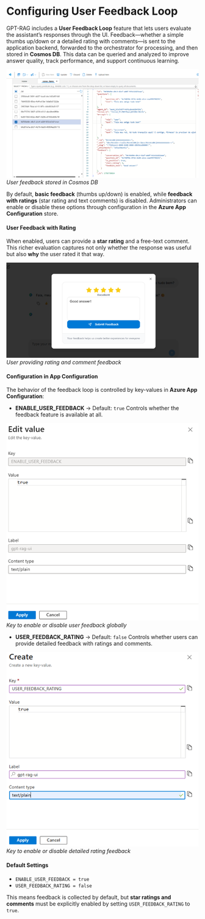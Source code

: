 # Configuring User Feedback Loop

GPT-RAG includes a **User Feedback Loop** feature that lets users evaluate the assistant’s responses through the UI. Feedback—whether a simple thumbs up/down or a detailed rating with comments—is sent to the application backend, forwarded to the orchestrator for processing, and then stored in **Cosmos DB**. This data can be queried and analyzed to improve answer quality, track performance, and support continuous learning.

![Feedback stored in Cosmos DB](media/feedback_stored_in_cosmos_db.png)
*User feedback stored in Cosmos DB*

By default, **basic feedback** (thumbs up/down) is enabled, while **feedback with ratings** (star rating and text comments) is disabled. Administrators can enable or disable these options through configuration in the **Azure App Configuration** store.

#### User Feedback with Rating

When enabled, users can provide a **star rating** and a free-text comment. This richer evaluation captures not only whether the response was useful but also **why** the user rated it that way.

![User feedback with rating](media/user_feedback_with_rating.png)
*User providing rating and comment feedback*

#### Configuration in App Configuration

The behavior of the feedback loop is controlled by key-values in **Azure App Configuration**:

* **ENABLE\_USER\_FEEDBACK** → Default: `true`
  Controls whether the feedback feature is available at all.

![Enable user feedback](media/enable_user_feedback.png)
<BR>*Key to enable or disable user feedback globally*

* **USER\_FEEDBACK\_RATING** → Default: `false`
  Controls whether users can provide detailed feedback with ratings and comments.

![Enable user feedback rating](media/enable_user_feedback_rating.png)
<BR>*Key to enable or disable detailed rating feedback*

#### Default Settings

* `ENABLE_USER_FEEDBACK = true`
* `USER_FEEDBACK_RATING = false`

This means feedback is collected by default, but **star ratings and comments** must be explicitly enabled by setting `USER_FEEDBACK_RATING` to `true`.
